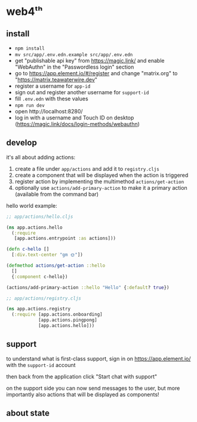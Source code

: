 # web4ᵗʰ

## install

- `npm install`
- `mv src/app/.env.edn.example src/app/.env.edn`
- get "publishable api key" from https://magic.link/ and enable "WebAuthn" in the "Passwordless login" section
- go to https://app.element.io/#/register and change "matrix.org" to "https://matrix.teawaterwire.dev"
- register a username for `app-id`
- sign out and register another username for `support-id`
- fill `.env.edn` with these values
- `npm run dev`
- open http://localhost:8280/
- log in with a username and Touch ID on desktop (https://magic.link/docs/login-methods/webauthn)

## develop

it's all about adding actions:

1. create a file under `app/actions` and add it to `registry.cljs`
2. create a component that will be displayed when the action is triggered
3. register action by implementing the multimethod `actions/get-action`
4. optionally use `actions/add-primary-action` to make it a primary action (available from the command bar)

hello world example:

```clj
;; app/actions/hello.cljs

(ns app.actions.hello
  (:require
   [app.actions.entrypoint :as actions]))

(defn c-hello []
  [:div.text-center "gm 🌞"])

(defmethod actions/get-action ::hello
  []
  {:component c-hello})

(actions/add-primary-action ::hello "Hello" {:default? true})

```

```clj
;; app/actions/registry.cljs

(ns app.actions.registry
  (:require [app.actions.onboarding]
            [app.actions.pingpong]
            [app.actions.hello]))
```

## support

to understand what is first-class support, sign in on https://app.element.io/ with the `support-id` account

then back from the application click "Start chat with support"

on the support side you can now send messages to the user, but more importantly also actions that will be displayed as components!

## about state
